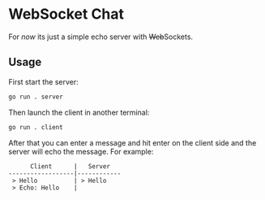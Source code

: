 # WebSocket Chat

For _now_ its just a simple echo server with ~~Web~~Sockets.

## Usage

First start the server:

```sh
go run . server
```

Then launch the client in another terminal:

```sh
go run . client
```

After that you can enter a message and hit enter on the client side and the server will echo the message. For example:

```
      Client      |   Server
------------------|------------
 > Hello          | > Hello
 > Echo: Hello    |
```
